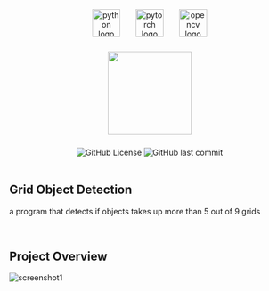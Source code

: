 <div align="center">
  <img src="https://cdn.jsdelivr.net/gh/devicons/devicon/icons/python/python-original.svg" height="50" alt="python logo"  />
  <img width="20" />
  <img src="https://cdn.jsdelivr.net/gh/devicons/devicon/icons/pytorch/pytorch-original.svg" height="50" alt="pytorch logo"  />
  <img width="20" />
  <img src="https://cdn.jsdelivr.net/gh/devicons/devicon/icons/opencv/opencv-original.svg" height="50" alt="opencv logo"  />
</div>

###

<div align="center">
  <img height="150" src="https://c.tenor.com/-2pWL2rs3tQAAAAC/tenor.gif"  />
</div>

###

<div align="center">
  <img alt="GitHub License" src="https://img.shields.io/github/license/hizo9/gridobjectdetection">
  <img alt="GitHub last commit" src="https://img.shields.io/github/last-commit/hizo9/gridobjectdetection">
</div>

<br>

###

## Grid Object Detection
a program that detects if objects takes up more than 5 out of 9 grids

<br>

###
## Project Overview
![screenshot1](https://i.imgur.com/s3cAq6T.png)

###

